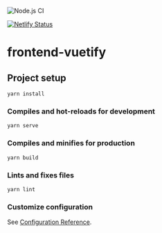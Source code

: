 ![Node.js CI](https://github.com/chetannn/vuefydim/workflows/Node.js%20CI/badge.svg?branch=master)

[![Netlify Status](https://api.netlify.com/api/v1/badges/6f375d25-4ac0-4bb9-9f64-11f9d2301a34/deploy-status)](https://app.netlify.com/sites/nostalgic-morse-0be890/deploys)

# frontend-vuetify

## Project setup
```
yarn install
```

### Compiles and hot-reloads for development
```
yarn serve
```

### Compiles and minifies for production
```
yarn build
```

### Lints and fixes files
```
yarn lint
```

### Customize configuration
See [Configuration Reference](https://cli.vuejs.org/config/).
